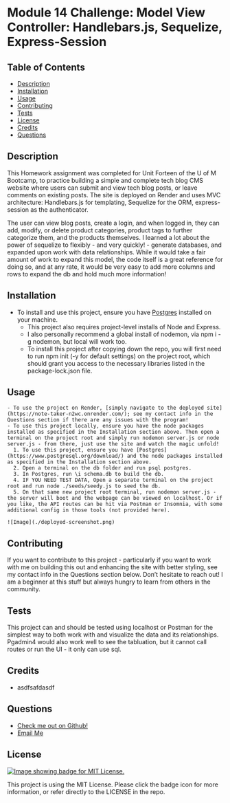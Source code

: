 # Module 14 Challenge: Model View Controller: Handlebars.js, Sequelize, Express-Session

  ## Table of Contents
  - [Description](#description)
  - [Installation](#installation)
  - [Usage](#usage)
  - [Contributing](#contributing)
  - [Tests](#tests)
  - [License](#license)
  - [Credits](#credits)
  - [Questions](#questions)

  ## Description
  This Homework assignment was completed for Unit Forteen of the U of M Bootcamp, to practice building a simple and complete tech blog CMS website where users can submit and view tech blog posts, or leave comments on existing posts. The site is deployed on Render and uses MVC architecture: Handlebars.js for templating, Sequelize for the ORM, express-session as the authenticator. 
  
  The user can view blog posts, create a login, and when logged in, they can add, modify, or delete product categories, product tags to further categorize them, and the products themselves.  I learned a lot about the power of sequelize to flexibly - and very quickly! - generate databases, and expanded upon work with data relationships. While it would take a fair amount of work to expand this model, the code itself is a great reference for doing so, and at any rate, it would be very easy to add more columns and rows to expand the db and hold much more information!

  ## Installation
  - To install and use this project, ensure you have [Postgres](https://www.postgresql.org/download/) installed on your machine.
    - This project also requires project-level installs of Node and Express.
    - I also personally recommend a global install of nodemon, via npm i -g nodemon, but local will work too.
    - To install this project after copying down the repo, you will first need to run npm init (-y for default settings) on the project root, which should grant you access to the necessary libraries listed in the package-lock.json file.

  ## Usage
    - To use the project on Render, [simply navigate to the deployed site](https://note-taker-n2wc.onrender.com/); see my contact info in the Questions section if there are any issues with the program!
    - To use this project locally, ensure you have the node packages installed as specified in the Installation section above. Then open a terminal on the project root and simply run nodemon server.js or node server.js - from there, just use the site and watch the magic unfold!
      1. To use this project, ensure you have [Postgres](https://www.postgresql.org/download/) and the node packages installed as specified in the Installation section above.
      2. Open a terminal on the db folder and run psql postgres.
      3. In Postgres, run \i schema.db to build the db.
      4. IF YOU NEED TEST DATA, Open a separate terminal on the project root and run node ./seeds/seedy.js to seed the db.
      5. On that same new project root terminal, run nodemon server.js - the server will boot and the webpage can be viewed on localhost. Or if you like, the API routes can be hit via Postman or Insomnia, with some additional config in those tools (not provided here).
  
    ![Image](./deployed-screenshot.png)

  ## Contributing
  If you want to contribute to this project - particularly if you want to work with me on building this out and enhancing the site with better styling, see my contact info in the Questions section below. Don’t hesitate to reach out! I am a beginner at this stuff but always hungry to learn from others in the community.

  ## Tests
  This project can and should be tested using localhost or Postman for the simplest way to both work with and visualize the data and its relationships. Pgadmin4 would also work well to see the tabluation, but it cannot call routes or run the UI - it only can use sql.
  
  ## Credits
  - asdfsafdasdf

  ## Questions
  - [Check me out on Github!](https://www.github.com/floatingpoint-exaflop)
  - [Email Me](mailto:timscallon1@gmail.com?subject=Hello!)

  ## License
  [![Image showing badge for MIT License.](https://img.shields.io/badge/License-MIT_License-blue)](https://mit-license.org/)
  
  This project is using the MIT License. Please click the badge icon for more information, or refer directly to the LICENSE in the repo.
